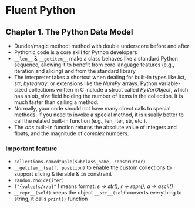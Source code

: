 # Fluent Python
## Chapter 1. The Python Data Model
- Dunder/magic method: method with double underscore before and after
- Pythonic code is a core skill for Python developers
- ```__len__``` & ``__getitem__`` make a class behaves like a standard Python sequence, allowing it to
benefit from core language features (e.g., iteration and slicing) and from the standard library
- The interpreter takes a shortcut when dealing for built-in types like _list_, _str_, _bytearray_, or
extensions like the _NumPy_ arrays. Python variable-sized collections written in C include a struct 
called _PyVarObject_, which has an _ob_size_ field holding the number of items in the collection. It is 
much faster than calling a method. 
- Normally, your code should not have many direct calls to special methods. If you need to invoke a special
method, it is usually better to call the related built-in function (e.g., len, iter, str, etc.).
- The _abs_ built-in function returns the absolute value of integers and floats, and the magnitude of _complex_ numbers.

### Important feature
- ``collections.namedtuple(subclass_name, constructor)``
- ``__getitem__(self, position)`` to enable the custom collections to support slicing & iterable &
``in`` constraint
- ``random.choice(iter)``
- ``f"{value!s/r/a}"`` ! means format: _s => str(), r => repr(), a => ascii()_
- ``__repr__(self)`` keeps the object ``__str__(self`` converts everything to string, it calls ``print()`` function